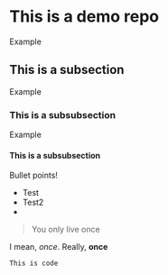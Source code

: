 # This is a demo repo
Example
## This is a subsection
Example
### This is a subsubsection
Example
#### This is a subsubsection
Bullet points!

* Test
* Test2
* 
>You only live once

I mean, *once*. Really, **once**

`This is code`

